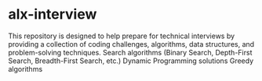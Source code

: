 # alx-interview
This repository is designed to help prepare for technical interviews by providing a collection of coding challenges, algorithms, data structures, and problem-solving techniques. Search algorithms (Binary Search, Depth-First Search, Breadth-First Search, etc.) Dynamic Programming solutions Greedy algorithms 
